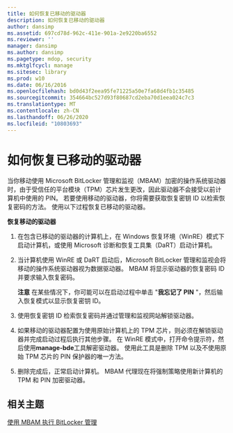 ```yaml
---
title: 如何恢复已移动的驱动器
description: 如何恢复已移动的驱动器
author: dansimp
ms.assetid: 697cd78d-962c-411e-901a-2e9220ba6552
ms.reviewer: ''
manager: dansimp
ms.author: dansimp
ms.pagetype: mdop, security
ms.mktglfcycl: manage
ms.sitesec: library
ms.prod: w10
ms.date: 06/16/2016
ms.openlocfilehash: bd0d43f2eea95fe71225a50e7fa68d4fb1c35485
ms.sourcegitcommit: 354664bc527d93f80687cd2eba70d1eea024c7c3
ms.translationtype: MT
ms.contentlocale: zh-CN
ms.lasthandoff: 06/26/2020
ms.locfileid: "10803693"
---
```

# 如何恢复已移动的驱动器


当你移动使用 Microsoft BitLocker 管理和监视（MBAM）加密的操作系统驱动器时，由于受信任的平台模块（TPM）芯片发生更改，因此驱动器不会接受以前计算机中使用的 PIN。 若要使用移动的驱动器，你将需要获取恢复密钥 ID 以检索恢复密码的方法。 使用以下过程恢复已移动的驱动器。

**恢复移动的驱动器**

1.  在包含已移动的驱动器的计算机上，在 Windows 恢复环境（WinRE）模式下启动计算机，或使用 Microsoft 诊断和恢复工具集（DaRT）启动计算机。

2.  当计算机使用 WinRE 或 DaRT 启动后，Microsoft BitLocker 管理和监视会将移动的操作系统驱动器视为数据驱动器。 MBAM 将显示驱动器的恢复密码 ID 并要求输入恢复密码。

    **注意** 在某些情况下，你可能可以在启动过程中单击 "**我忘记了 PIN** "，然后输入恢复模式以显示恢复密钥 ID。

     

3.  使用恢复密钥 ID 检索恢复密码并通过管理和监视网站解锁驱动器。

4.  如果移动的驱动器配置为使用原始计算机上的 TPM 芯片，则必须在解锁驱动器并完成启动过程后执行其他步骤。 在 WinRE 模式中，打开命令提示符，然后使用**manage-bde**工具解密驱动器。 使用此工具是删除 TPM 以及不使用原始 TPM 芯片的 PIN 保护器的唯一方法。

5.  删除完成后，正常启动计算机。 MBAM 代理现在将强制策略使用新计算机的 TPM 和 PIN 加密驱动器。

## 相关主题


[使用 MBAM 执行 BitLocker 管理](performing-bitlocker-management-with-mbam-mbam-2.md)

 

 





